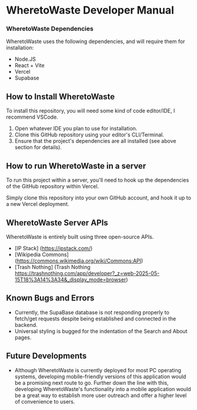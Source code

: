 # WheretoWaste Developer Manual

### WheretoWaste Dependencies
WheretoWaste uses the following dependencies, and will require them for installation:
* Node.JS
* React + Vite
* Vercel
* Supabase

## How to Install WheretoWaste 
To install this repository, you will need some kind of code editor/IDE, I recommend VSCode.

1. Open whatever IDE you plan to use for installation.
2. Clone this GitHub repository using your editor's CLI/Terminal.
3. Ensure that the project's dependencies are all installed (see above section for details).

## How to run WheretoWaste in a server
To run this project within a server, you'll need to hook up the dependencies of the GitHub repository within Vercel.

Simply clone this repository into your own GitHub account, and hook it up to a new Vercel deployment.

## WheretoWaste Server APIs

WheretoWaste is entirely built using three open-source APIs.
* [IP Stack] (https://ipstack.com/)
* [Wikipedia Commons] (https://commons.wikimedia.org/wiki/Commons:API)
* [Trash Nothing] (Trash Nothing https://trashnothing.com/app/developer?_z=web-2025-05-15T18%3A14%3A34&_display_mode=browser)

## Known Bugs and Errors
* Currently, the SupaBase database is not responding properly to fetch/get requests despite being established and connected in the backend.
* Universal styling is bugged for the indentation of the Search and About pages.

## Future Developments
* Although WheretoWaste is currently deployed for most PC operating systems, developing mobile-friendly versions of this application would be a promising next route to go. Further down the line with this, developing WheretoWaste's functionality into a mobile application would be a great way to establish more user outreach and offer a higher level of convenience to users.
